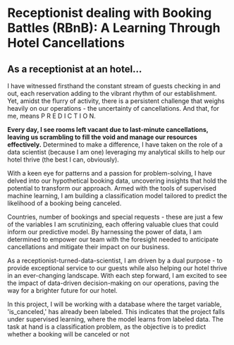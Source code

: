 # Receptionist dealing with Booking Battles (RBnB): A Learning Through Hotel Cancellations
## As a receptionist at an hotel...

I have witnessed firsthand the constant stream of guests checking in and out, each reservation adding to the vibrant rhythm of our establishment. Yet, amidst the flurry of activity, there is a persistent challenge that weighs heavily on our operations - the uncertainty of cancellations. And that, for me, means P R E D I C T I O N.

**Every day, I see rooms left vacant due to last-minute cancellations, leaving us scrambling to fill the void and manage our resources effectively.**
 Determined to make a difference, I have taken on the role of a data scientist (because I am one) leveraging my analytical skills to help our hotel thrive (the best I can, obviously).

With a keen eye for patterns and a passion for problem-solving, I have delved into our hypothetical booking data, uncovering insights that hold the potential to transform our approach. Armed with the tools of supervised machine learning, I am building a classification model tailored to predict the likelihood of a booking being canceled.

Countries, number of bookings and special requests - these are just a few of the variables I am scrutinizing, each offering valuable clues that could inform our predictive model. By harnessing the power of data, I am determined to empower our team with the foresight needed to anticipate cancellations and mitigate their impact on our business.

As a receptionist-turned-data-scientist, I am driven by a dual purpose - to provide exceptional service to our guests while also helping our hotel thrive in an ever-changing landscape. With each step forward, I am excited to see the impact of data-driven decision-making on our operations, paving the way for a brighter future for our hotel.

In this project, I will be working with a database where the target variable, 'is_canceled,' has already been labeled. This indicates that the project falls under supervised learning, where the model learns from labeled data. The task at hand is a classification problem, as the objective is to predict whether a booking will be canceled or not

